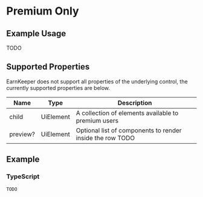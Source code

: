 # Premium Only

## Example Usage

TODO

## Supported Properties

EarnKeeper does not support all properties of the underlying control, the currently supported properties are below.

| Name     | Type      | Description                                     |
| -------- | --------- | ----------------------------------------------- |
| child    | UiElement | A collection of elements available to premium users                                                |
| preview? | UiElement | Optional list of components to render inside the row TODO |

## Example

### TypeScript

```typescript
TODO
```
